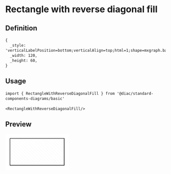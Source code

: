 # Rectangle with reverse diagonal fill

## Definition

```
{
  _style: 'verticalLabelPosition=bottom;verticalAlign=top;html=1;shape=mxgraph.basic.patternFillRect;fillStyle=diagRev;step=5;fillStrokeWidth=0.2;fillStrokeColor=#dddddd;',
  _width: 120,
  _height: 60,
}
```

## Usage

```
import { RectangleWithReverseDiagonalFill } from '@diac/standard-components-diagrams/basic'

<RectangleWithReverseDiagonalFill/>
```

## Preview

<img src="./rectangle-with-reverse-diagonal-fill.png" width="200"/>
